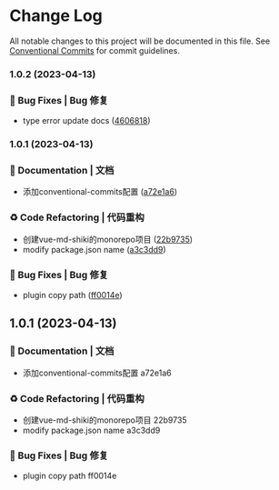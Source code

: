 # Change Log

All notable changes to this project will be documented in this file.
See [Conventional Commits](https://conventionalcommits.org) for commit guidelines.

### 1.0.2 (2023-04-13)


### 🐛 Bug Fixes | Bug 修复

* type error update docs ([4606818](https://github.com/toimc/vue-markdown-shiki/commit/4606818993c817635126d0846bd331d1d347cc29))

### 1.0.1 (2023-04-13)


### 📝 Documentation | 文档

* 添加conventional-commits配置 ([a72e1a6](https://github.com/toimc/vue-markdown-shiki/commit/a72e1a6a399bbe6eb03d5eee006af6b03cee47a6))


### ♻️ Code Refactoring | 代码重构

* 创建vue-md-shiki的monorepo项目 ([22b9735](https://github.com/toimc/vue-markdown-shiki/commit/22b973552b1e2d7060245bbb3f40048cb041422f))
* modify package.json name ([a3c3dd9](https://github.com/toimc/vue-markdown-shiki/commit/a3c3dd939dc6a520140f200d6bd2974b5cb0902c))


### 🐛 Bug Fixes | Bug 修复

* plugin copy path ([ff0014e](https://github.com/toimc/vue-markdown-shiki/commit/ff0014e5f3d2aec06cdbb5cb4a4f2a4d4941cbfe))



## 1.0.1 (2023-04-13)


### 📝 Documentation | 文档

* 添加conventional-commits配置 a72e1a6


### ♻️ Code Refactoring | 代码重构

* 创建vue-md-shiki的monorepo项目 22b9735
* modify package.json name a3c3dd9


### 🐛 Bug Fixes | Bug 修复

* plugin copy path ff0014e
